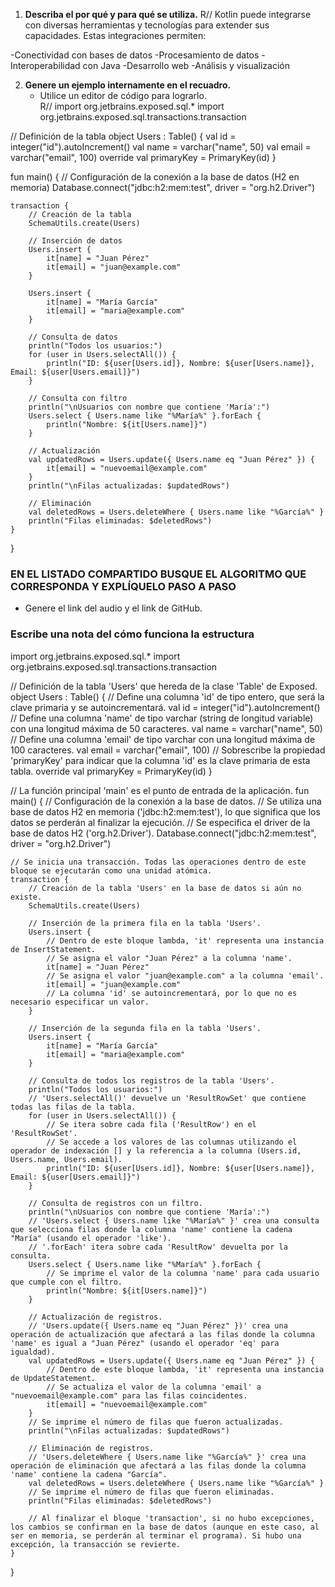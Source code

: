 1. **Describa el por qué y para qué se utiliza.** 
R//
Kotlin puede integrarse con diversas herramientas y tecnologías para extender sus capacidades. Estas integraciones permiten:

-Conectividad con bases de datos
-Procesamiento de datos
-Interoperabilidad con Java
-Desarrollo web
-Análisis y visualización

2. **Genere un ejemplo internamente en el recuadro.**  
   - Utilice un editor de código para lograrlo.  
R//
import org.jetbrains.exposed.sql.*
import org.jetbrains.exposed.sql.transactions.transaction

// Definición de la tabla
object Users : Table() {
    val id = integer("id").autoIncrement()
    val name = varchar("name", 50)
    val email = varchar("email", 100)
    override val primaryKey = PrimaryKey(id)
}

fun main() {
    // Configuración de la conexión a la base de datos (H2 en memoria)
    Database.connect("jdbc:h2:mem:test", driver = "org.h2.Driver")

    transaction {
        // Creación de la tabla
        SchemaUtils.create(Users)

        // Inserción de datos
        Users.insert {
            it[name] = "Juan Pérez"
            it[email] = "juan@example.com"
        }

        Users.insert {
            it[name] = "María García"
            it[email] = "maria@example.com"
        }

        // Consulta de datos
        println("Todos los usuarios:")
        for (user in Users.selectAll()) {
            println("ID: ${user[Users.id]}, Nombre: ${user[Users.name]}, Email: ${user[Users.email]}")
        }

        // Consulta con filtro
        println("\nUsuarios con nombre que contiene 'María':")
        Users.select { Users.name like "%María%" }.forEach {
            println("Nombre: ${it[Users.name]}")
        }

        // Actualización
        val updatedRows = Users.update({ Users.name eq "Juan Pérez" }) {
            it[email] = "nuevoemail@example.com"
        }
        println("\nFilas actualizadas: $updatedRows")

        // Eliminación
        val deletedRows = Users.deleteWhere { Users.name like "%García%" }
        println("Filas eliminadas: $deletedRows")
    }
}



### EN EL LISTADO COMPARTIDO BUSQUE EL ALGORITMO QUE CORRESPONDA Y EXPLÍQUELO PASO A PASO  
- Genere el link del audio y el link de GitHub.  





### Escribe una nota del cómo funciona la estructura  

import org.jetbrains.exposed.sql.*
import org.jetbrains.exposed.sql.transactions.transaction

// Definición de la tabla 'Users' que hereda de la clase 'Table' de Exposed.
object Users : Table() {
    // Define una columna 'id' de tipo entero, que será la clave primaria y se autoincrementará.
    val id = integer("id").autoIncrement()
    // Define una columna 'name' de tipo varchar (string de longitud variable) con una longitud máxima de 50 caracteres.
    val name = varchar("name", 50)
    // Define una columna 'email' de tipo varchar con una longitud máxima de 100 caracteres.
    val email = varchar("email", 100)
    // Sobrescribe la propiedad 'primaryKey' para indicar que la columna 'id' es la clave primaria de esta tabla.
    override val primaryKey = PrimaryKey(id)
}

// La función principal 'main' es el punto de entrada de la aplicación.
fun main() {
    // Configuración de la conexión a la base de datos.
    // Se utiliza una base de datos H2 en memoria ('jdbc:h2:mem:test'), lo que significa que los datos se perderán al finalizar la ejecución.
    // Se especifica el driver de la base de datos H2 ('org.h2.Driver').
    Database.connect("jdbc:h2:mem:test", driver = "org.h2.Driver")

    // Se inicia una transacción. Todas las operaciones dentro de este bloque se ejecutarán como una unidad atómica.
    transaction {
        // Creación de la tabla 'Users' en la base de datos si aún no existe.
        SchemaUtils.create(Users)

        // Inserción de la primera fila en la tabla 'Users'.
        Users.insert {
            // Dentro de este bloque lambda, 'it' representa una instancia de InsertStatement.
            // Se asigna el valor "Juan Pérez" a la columna 'name'.
            it[name] = "Juan Pérez"
            // Se asigna el valor "juan@example.com" a la columna 'email'.
            it[email] = "juan@example.com"
            // La columna 'id' se autoincrementará, por lo que no es necesario especificar un valor.
        }

        // Inserción de la segunda fila en la tabla 'Users'.
        Users.insert {
            it[name] = "María García"
            it[email] = "maria@example.com"
        }

        // Consulta de todos los registros de la tabla 'Users'.
        println("Todos los usuarios:")
        // 'Users.selectAll()' devuelve un 'ResultRowSet' que contiene todas las filas de la tabla.
        for (user in Users.selectAll()) {
            // Se itera sobre cada fila ('ResultRow') en el 'ResultRowSet'.
            // Se accede a los valores de las columnas utilizando el operador de indexación [] y la referencia a la columna (Users.id, Users.name, Users.email).
            println("ID: ${user[Users.id]}, Nombre: ${user[Users.name]}, Email: ${user[Users.email]}")
        }

        // Consulta de registros con un filtro.
        println("\nUsuarios con nombre que contiene 'María':")
        // 'Users.select { Users.name like "%María%" }' crea una consulta que selecciona filas donde la columna 'name' contiene la cadena "María" (usando el operador 'like').
        // '.forEach' itera sobre cada 'ResultRow' devuelta por la consulta.
        Users.select { Users.name like "%María%" }.forEach {
            // Se imprime el valor de la columna 'name' para cada usuario que cumple con el filtro.
            println("Nombre: ${it[Users.name]}")
        }

        // Actualización de registros.
        // 'Users.update({ Users.name eq "Juan Pérez" })' crea una operación de actualización que afectará a las filas donde la columna 'name' es igual a "Juan Pérez" (usando el operador 'eq' para igualdad).
        val updatedRows = Users.update({ Users.name eq "Juan Pérez" }) {
            // Dentro de este bloque lambda, 'it' representa una instancia de UpdateStatement.
            // Se actualiza el valor de la columna 'email' a "nuevoemail@example.com" para las filas coincidentes.
            it[email] = "nuevoemail@example.com"
        }
        // Se imprime el número de filas que fueron actualizadas.
        println("\nFilas actualizadas: $updatedRows")

        // Eliminación de registros.
        // 'Users.deleteWhere { Users.name like "%García%" }' crea una operación de eliminación que afectará a las filas donde la columna 'name' contiene la cadena "García".
        val deletedRows = Users.deleteWhere { Users.name like "%García%" }
        // Se imprime el número de filas que fueron eliminadas.
        println("Filas eliminadas: $deletedRows")

        // Al finalizar el bloque 'transaction', si no hubo excepciones, los cambios se confirman en la base de datos (aunque en este caso, al ser en memoria, se perderán al terminar el programa). Si hubo una excepción, la transacción se revierte.
    }
}

